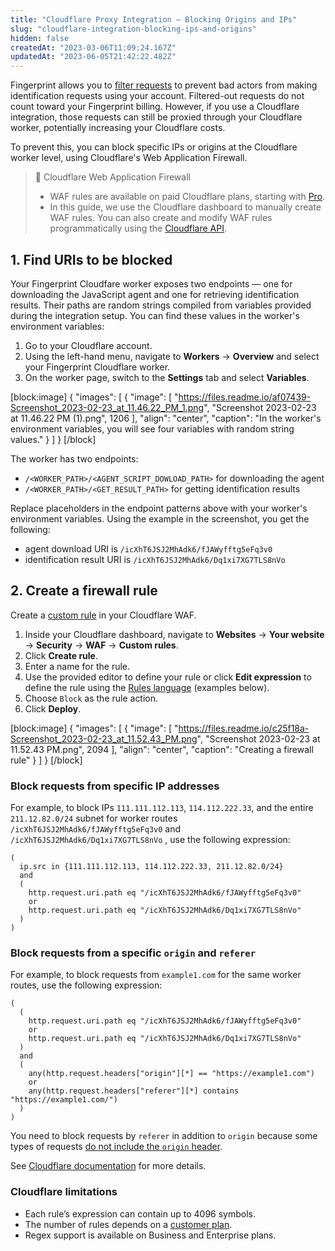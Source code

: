 ```yaml
---
title: "Cloudflare Proxy Integration — Blocking Origins and IPs"
slug: "cloudflare-integration-blocking-ips-and-origins"
hidden: false
createdAt: "2023-03-06T11:09:24.167Z"
updatedAt: "2023-06-05T21:42:22.482Z"
---
```

Fingerprint allows you to [filter requests](https://dev.fingerprint.com/docs/request-filtering) to prevent bad actors from making identification requests using your  account. Filtered-out requests do not count toward your Fingerprint billing. However, if you use a Cloudflare integration, those requests can still be proxied through your Cloudflare worker, potentially increasing your Cloudflare costs. 

To prevent this, you can block specific IPs or origins at the Cloudflare worker level, using Cloudflare's Web Application Firewall. 

> 📘 Cloudflare Web Application Firewall
> 
> - WAF rules are available on paid Cloudflare plans, starting with [Pro](https://www.cloudflare.com/en-gb/plans/).
> - In this guide, we use the Cloudflare dashboard to manually create WAF rules. You can also create and modify WAF rules programmatically using the [Cloudflare API](https://api.cloudflare.com/#firewall-rules-create-firewall-rules).

## 1. Find URIs to be blocked

Your Fingerprint Cloudfare worker exposes two endpoints — one for downloading the JavaScript agent and one for retrieving identification results. Their paths are random strings compiled from variables provided during the integration setup. You can find these values in the worker's environment variables: 

1. Go to your Cloudflare account.
2. Using the left-hand menu, navigate to **Workers**  → **Overview** and select your Fingerprint Cloudflare worker.
3. On the worker page, switch to the **Settings** tab and select **Variables**.

[block:image]
{
  "images": [
    {
      "image": [
        "https://files.readme.io/af07439-Screenshot_2023-02-23_at_11.46.22_PM_1.png",
        "Screenshot 2023-02-23 at 11.46.22 PM (1).png",
        1206
      ],
      "align": "center",
      "caption": "In the worker's environment variables, you will see four variables with random string values."
    }
  ]
}
[/block]

The worker has two endpoints: 

- `/<WORKER_PATH>/<AGENT_SCRIPT_DOWLOAD_PATH>` for downloading the agent
- `/<WORKER_PATH>/<GET_RESULT_PATH>` for getting identification results

Replace placeholders in the endpoint patterns above with your worker's environment variables. Using the example in the screenshot, you get the following:

- agent download URI is `/icXhT6JSJ2MhAdk6/fJAWyfftg5eFq3v0`
- identification result URI is `/icXhT6JSJ2MhAdk6/Dq1xi7XG7TLS8nVo`

## 2. Create a firewall rule

Create a [custom rule](https://developers.cloudflare.com/waf/custom-rules/) in your Cloudflare WAF. 

1. Inside your Cloudflare dashboard, navigate to **Websites** → **Your website** → **Security** → **WAF** → **Custom rules**.
2. Click **Create rule**.
3. Enter a name for the rule.
4. Use the provided editor to define your rule or click **Edit expression** to define the rule using the [Rules language](https://developers.cloudflare.com/ruleset-engine/rules-language/) (examples below). 
5. Choose `Block` as the rule action.
6. Click **Deploy**.

[block:image]
{
  "images": [
    {
      "image": [
        "https://files.readme.io/c25f18a-Screenshot_2023-02-23_at_11.52.43_PM.png",
        "Screenshot 2023-02-23 at 11.52.43 PM.png",
        2094
      ],
      "align": "center",
      "caption": "Creating a firewall rule"
    }
  ]
}
[/block]

### Block requests from specific IP addresses

For example, to block IPs `111.111.112.113`, `114.112.222.33`, and the entire  `211.12.82.0/24` subnet for worker routes `/icXhT6JSJ2MhAdk6/fJAWyfftg5eFq3v0` and `/icXhT6JSJ2MhAdk6/Dq1xi7XG7TLS8nVo` , use the following expression:

```
( 
  ip.src in {111.111.112.113, 114.112.222.33, 211.12.82.0/24} 
  and 
  (
    http.request.uri.path eq "/icXhT6JSJ2MhAdk6/fJAWyfftg5eFq3v0"
    or
    http.request.uri.path eq "/icXhT6JSJ2MhAdk6/Dq1xi7XG7TLS8nVo"
  )
)
```

### Block requests from a specific `origin` and `referer`

For example, to block requests from `example1.com` for the same worker routes, use the following expression: 

```
(
  (
    http.request.uri.path eq "/icXhT6JSJ2MhAdk6/fJAWyfftg5eFq3v0" 
    or 
    http.request.uri.path eq "/icXhT6JSJ2MhAdk6/Dq1xi7XG7TLS8nVo"
  )
  and
  (
    any(http.request.headers["origin"][*] == "https://example1.com")
    or
    any(http.request.headers["referer"][*] contains "https://example1.com/")
  )
)
```

You need to block requests by `referer` in addition to `origin` because some types of requests [do not include the `origin` header](https://developer.mozilla.org/en-US/docs/Web/HTTP/Headers/Origin#description).

See [Cloudflare documentation](https://developers.cloudflare.com/ruleset-engine/rules-language/) for more details.

### Cloudflare limitations

- Each rule’s expression can contain up to 4096 symbols.
- The number of rules depends on a [customer plan](https://developers.cloudflare.com/firewall/#availability).
- Regex support is available on Business and Enterprise plans.